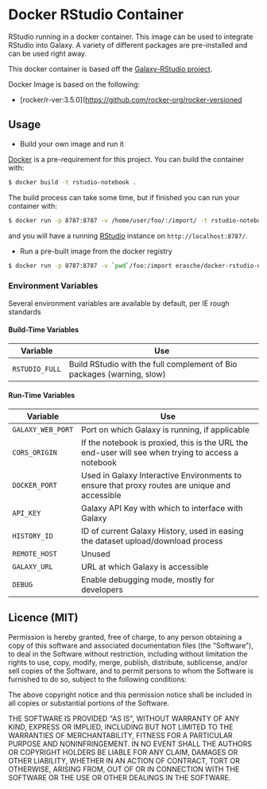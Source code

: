 # Docker RStudio Container

RStudio running in a docker container. This image can be used to integrate RStudio into Galaxy.
A variety of different packages are pre-installed and can be used right away.

This docker container is based off the [Galaxy-RStudio project](https://github.com/erasche/docker-rstudio-notebook).

Docker Image is based on the following:
- [rocker/r-ver:3.5.0](https://github.com/rocker-org/rocker-versioned

## Usage

* Build your own image and run it

 [Docker](https://www.docker.com) is a pre-requirement for this project. You can build the container with:
 ```bash
 $ docker build -t rstudio-notebook .
 ```
 The build process can take some time, but if finished you can run your container with:
 ```bash
 $ docker run -p 8787:8787 -v /home/user/foo/:/import/ -t rstudio-notebook
 ```
 and you will have a running [RStudio](http://rstudio.com) instance on ``http://localhost:8787/``.

* Run a pre-built image from the docker registry

 ```bash
 $ docker run -p 8787:8787 -v `pwd`/foo:/import erasche/docker-rstudio-notebook
 ```

### Environment Variables

Several environment variables are available by default, per IE rough standards

#### Build-Time Variables

Variable       | Use
-------------- | ----
`RSTUDIO_FULL` | Build RStudio with the full complement of Bio packages (warning, slow)

#### Run-Time Variables

Variable            | Use
------------------- | ---
`GALAXY_WEB_PORT`   | Port on which Galaxy is running, if applicable
`CORS_ORIGIN`       | If the notebook is proxied, this is the URL the end-user will see when trying to access a notebook
`DOCKER_PORT`       | Used in Galaxy Interactive Environments to ensure that proxy routes are unique and accessible
`API_KEY`           | Galaxy API Key with which to interface with Galaxy
`HISTORY_ID`        | ID of current Galaxy History, used in easing the dataset upload/download process
`REMOTE_HOST`       | Unused
`GALAXY_URL`        | URL at which Galaxy is accessible
`DEBUG`             | Enable debugging mode, mostly for developers


## Licence (MIT)

Permission is hereby granted, free of charge, to any person obtaining a copy
of this software and associated documentation files (the "Software"), to deal
in the Software without restriction, including without limitation the rights
to use, copy, modify, merge, publish, distribute, sublicense, and/or sell
copies of the Software, and to permit persons to whom the Software is
furnished to do so, subject to the following conditions:

The above copyright notice and this permission notice shall be included in
all copies or substantial portions of the Software.

THE SOFTWARE IS PROVIDED "AS IS", WITHOUT WARRANTY OF ANY KIND, EXPRESS OR
IMPLIED, INCLUDING BUT NOT LIMITED TO THE WARRANTIES OF MERCHANTABILITY,
FITNESS FOR A PARTICULAR PURPOSE AND NONINFRINGEMENT. IN NO EVENT SHALL THE
AUTHORS OR COPYRIGHT HOLDERS BE LIABLE FOR ANY CLAIM, DAMAGES OR OTHER
LIABILITY, WHETHER IN AN ACTION OF CONTRACT, TORT OR OTHERWISE, ARISING FROM,
OUT OF OR IN CONNECTION WITH THE SOFTWARE OR THE USE OR OTHER DEALINGS IN
THE SOFTWARE.
